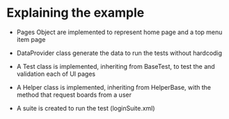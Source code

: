 # Explaining the example

 
- Pages Object are implemented to represent home page and a top menu item page


- DataProvider class generate the data to run the tests without hardcodig


- A Test class is implemented, inheriting from BaseTest, to test the and validation each of UI pages


- A Helper class is implemented, inheriting from HelperBase, with the method that request boards from a user


- A suite is created to run the test (loginSuite.xml)
